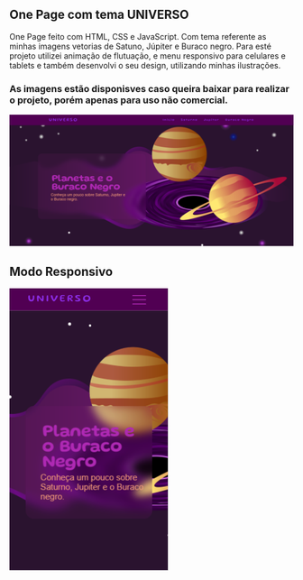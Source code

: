 ## One Page com tema UNIVERSO ##

One Page feito com HTML, CSS e JavaScript. Com tema referente as minhas imagens 
vetorias de Satuno, Júpiter e Buraco negro.
Para esté projeto utilizei animação de flutuação, e menu responsivo para celulares e tablets e também  desenvolvi o seu design, utilizando minhas ilustrações.  
### As imagens estão disponisves caso queira baixar para realizar o projeto, porém apenas para uso não comercial. ###

<img src="imagens/Screenshot_1.png">

## Modo Responsivo ##

<img src="imagens/Screenshot_2.png">
